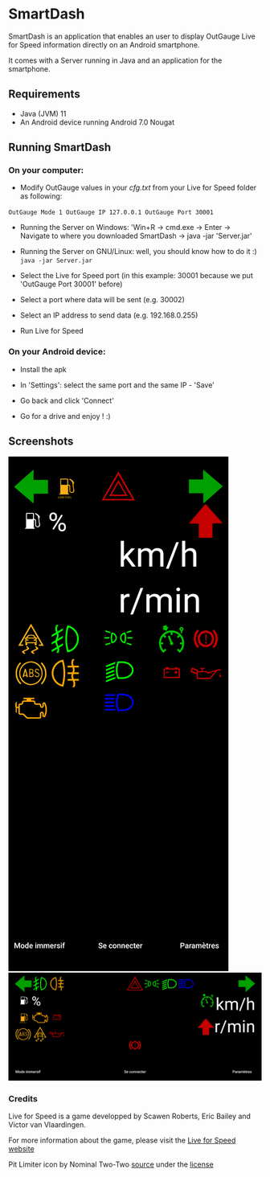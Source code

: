# SmartDash
SmartDash is an application that enables an user to display OutGauge Live for Speed information directly on an Android smartphone.

It comes with a Server running in Java and an application for the smartphone.

## Requirements
- Java (JVM) 11
- An Android device running Android 7.0 Nougat

## Running SmartDash

### On your computer:

- Modify OutGauge values in your _cfg.txt_ from your Live for Speed folder as following:

`OutGauge Mode 1
OutGauge IP 127.0.0.1
OutGauge Port 30001`

- Running the Server on Windows: 'Win+R -> cmd.exe -> Enter -> Navigate to where you downloaded SmartDash -> java -jar 'Server.jar'

- Running the Server on GNU/Linux: well, you should know how to do it :) `java -jar Server.jar`

- Select the Live for Speed port (in this example: 30001 because we put 'OutGauge Port 30001' before)

- Select a port where data will be sent (e.g. 30002)

- Select an IP address to send data (e.g. 192.168.0.255)

- Run Live for Speed

### On your Android device:

- Install the apk

- In 'Settings': select the same port and the same IP - 'Save'

- Go back and click 'Connect'

- Go for a drive and enjoy ! :)

## Screenshots
![Portrait mode](./screenshots/portrait.png)
![Landscape mode](./screenshots/landscape.png)

### Credits
Live for Speed is a game developped by Scawen Roberts, Eric Bailey and Victor van Vlaardingen.

For more information about the game, please visit the [Live for Speed website](https://www.lfs.net/)

Pit Limiter icon by Nominal Two-Two [source](https://commons.wikimedia.org/wiki/File:Cruise_Control.svg) under the [license](https://creativecommons.org/licenses/by-sa/4.0/deed.en)
